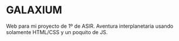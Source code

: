 # GALAXIUM
Web para mi proyecto de 1º de ASIR. Aventura interplanetaria usando solamente HTML/CSS y un poquito de JS.
